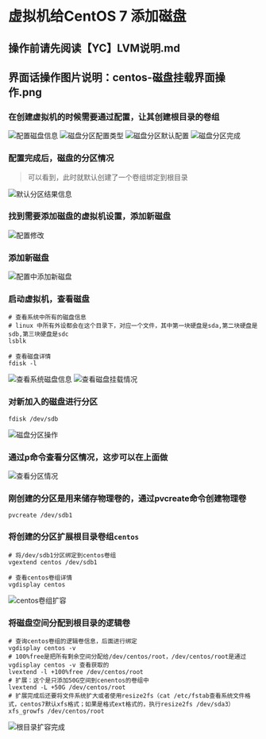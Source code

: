  # 虚拟机给CentOS 7 添加磁盘

## 操作前请先阅读【YC】LVM说明.md
## 界面话操作图片说明：centos-磁盘挂载界面操作.png

### 在创建虚拟机的时候需要通过配置，让其创建根目录的卷组
![配置磁盘信息](../resource/vmware/centos-配置磁盘信息.png)
![磁盘分区配置类型](../resource/vmware/vmware-磁盘分区配置类型.png)
![磁盘分区默认配置](../resource/vmware/vmware-磁盘分区默认配置.png)
![磁盘分区完成](../resource/vmware/vmware-磁盘分区完成.png)

### 配置完成后，磁盘的分区情况
> 可以看到，此时就默认创建了一个卷组绑定到根目录

![默认分区结果信息](../resource/vmware/vmware-默认分区结果信息.png)

### 找到需要添加磁盘的虚拟机设置，添加新磁盘
![配置修改](../resource/vmware/vmware-配置修改.png)

### 添加新磁盘
![配置中添加新磁盘](../resource/vmware/vmware-配置中添加新磁盘.png)

### 启动虚拟机，查看磁盘
```shell
# 查看系统中所有的磁盘信息
# linux 中所有外设都会在这个目录下，对应一个文件，其中第一块硬盘是sda,第二块硬盘是sdb,第三块硬盘是sdc
lsblk

# 查看磁盘详情
fdisk -l
```
![查看系统磁盘信息](../resource/vmware/centos-查看系统磁盘信息.png)
![查看磁盘挂载情况](../resource/vmware/centos-查看磁盘挂载情况.png)

### 对新加入的磁盘进行分区
```shell
fdisk /dev/sdb
```
![磁盘分区操作](../resource/vmware/centos-磁盘分区操作.png)

### 通过p命令查看分区情况，这步可以在上面做
![查看分区情况](../resource/vmware/centos-查看分区情况.png)

### 刚创建的分区是用来储存物理卷的，通过pvcreate命令创建物理卷
```shell
pvcreate /dev/sdb1
```

### 将创建的分区扩展根目录卷组`centos`
```shell
# 将/dev/sdb1分区绑定到centos卷组
vgextend centos /dev/sdb1

# 查看centos卷组详情
vgdisplay centos
```
![centos卷组扩容](../resource/vmware/vmware-centos卷组扩容.png)

### 将磁盘空间分配到根目录的逻辑卷
```shell
# 查询centos卷组的逻辑卷信息，后面进行绑定
vgdisplay centos -v
# 100%free是把所有剩余空间分配给/dev/centos/root，/dev/centos/root是通过 vgdisplay centos -v 查看获取的
lvextend -l +100%free /dev/centos/root
# 扩展：这个是只添加50G空间到cenentos的卷组中
lvextend -L +50G /dev/centos/root
# 扩展完成后还要将文件系统扩大或者使用resize2fs（cat /etc/fstab查看系统文件格式，centos7默认xfs格式；如果是格式ext格式的，执行resize2fs /dev/sda3）
xfs_growfs /dev/centos/root
```
![根目录扩容完成](../resource/vmware/vmware-根目录扩容完成.png)


